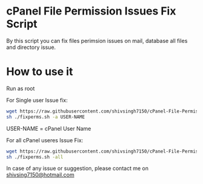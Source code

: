 # cPanel File Permission Issues Fix Script
By this script you can fix files perimsion issues on mail, database all files and directory issue.
# How to use it

Run as root

For Single user Issue fix:

```sh
wget https://raw.githubusercontent.com/shivsingh7150/cPanel-File-Permission-Issues-Fix-Script-/master/fixperms.sh
sh ./fixperms.sh -a USER-NAME
```
USER-NAME = cPanel User Name

For all cPanel useres Issue Fix:

```sh
wget https://raw.githubusercontent.com/shivsingh7150/cPanel-File-Permission-Issues-Fix-Script-/master/fixperms.sh
sh ./fixperms.sh -all
```
In case of any issue or suggestion, please contact me on shivsing7150@hotmail.com
